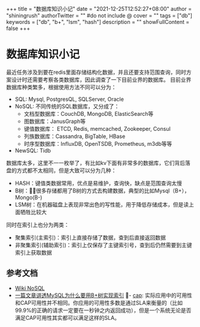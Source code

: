 +++
title = "数据库知识小记"
date = "2021-12-25T12:52:27+08:00"
author = "shiningrush"
authorTwitter = "" #do not include @
cover = ""
tags = ["db"]
keywords = ["db", "b+", "lsm", "hash"]
description = ""
showFullContent = false
+++

# 数据库知识小记
最近任务涉及到要在redis里面存储结构化数据，并且还要支持范围查询，同时方案设计时还需要考察各类数据库，因此调查了一下目前业界的数据库。
目前业界数据库种类繁多，根据使用方法不同可以分为：
- SQL: Mysql, PostgresQL, SQLServer, Oracle
- NoSQL: 不同传统的SQL数据库，又分成了：
  + 文档型数据库：CouchDB, MongoDB, ElasticSearch等
  + 图数据库：JanusGraph等
  + 键值数据库： ETCD, Redis, memcached, Zookeeper, Consul
  + 列族数据库：Cassandra, BigTable, HBase
  + 时序型数据库：InfluxDB, OpenTSDB, Prometheus, m3db等等
- NewSQL: Tidb


数据库太多，这里不一一枚举了，有比如kv下面有非常多的数据库，它们背后落盘的方式都不太相同，但是大致可以分为几种：
- HASH：键值类数据常用，优点是易维护，查询快，缺点是范围查询太慢
- B树：很多存储都用了B树的方式去构建数据，典型的比如Mysql（B+），Mongo(B-)
- LSM树：在机器磁盘上表现非常出色的写性能，用于降低存储成本，但是读上面牺牲比较大

同时在索引上也分为两类：
- 聚集索引(主索引)：索引上直接存储了数据，查到后直接返回数据
- 非聚集索引(辅助索引)：索引上仅保存了主键索引号，查到后仍然需要到主键索引上获取数据

## 参考文档
- [Wiki NoSQL](https://zh.wikipedia.org/wiki/NoSQL)
- [一篇文章讲透MySQL为什么要用B+树实现索引](https://cloud.tencent.com/developer/article/1543335)
- [cap](https://cloud.tencent.com/developer/article/1437772): 实际应用中的可用性和CAP可用性并不相同。你应用的可用性多数是通过SLA来衡量的（比如99.9%的正确的请求一定要在一秒钟之内返回成功），但是一个系统无论是否满足CAP可用性其实都可以满足这样的SLA。